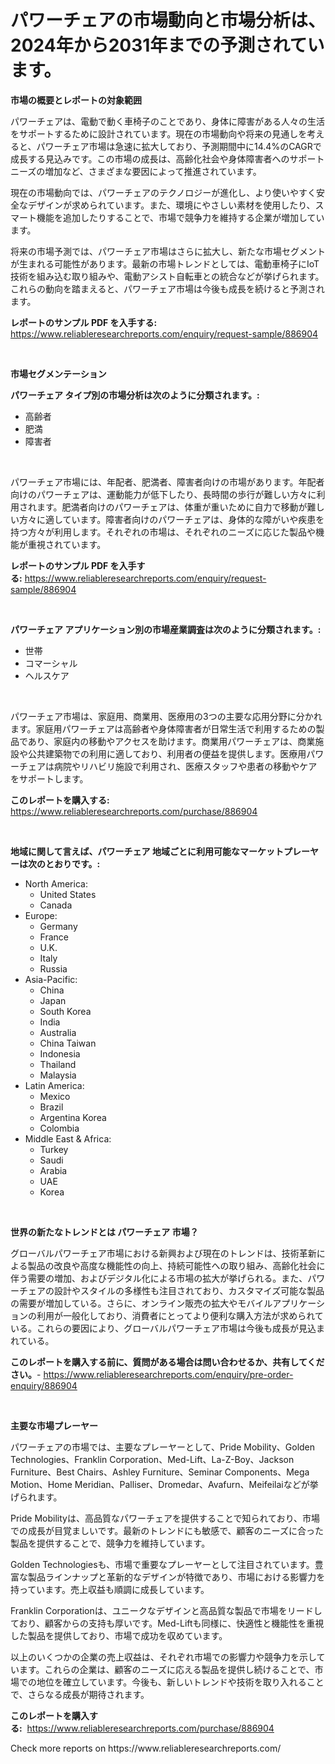 <p><h1>パワーチェアの市場動向と市場分析は、2024年から2031年までの予測されています。</h1></p><p><strong>市場の概要とレポートの対象範囲</strong></p>
<p><p>パワーチェアは、電動で動く車椅子のことであり、身体に障害がある人々の生活をサポートするために設計されています。現在の市場動向や将来の見通しを考えると、パワーチェア市場は急速に拡大しており、予測期間中に14.4%のCAGRで成長する見込みです。この市場の成長は、高齢化社会や身体障害者へのサポートニーズの増加など、さまざまな要因によって推進されています。</p><p>現在の市場動向では、パワーチェアのテクノロジーが進化し、より使いやすく安全なデザインが求められています。また、環境にやさしい素材を使用したり、スマート機能を追加したりすることで、市場で競争力を維持する企業が増加しています。</p><p>将来の市場予測では、パワーチェア市場はさらに拡大し、新たな市場セグメントが生まれる可能性があります。最新の市場トレンドとしては、電動車椅子にIoT技術を組み込む取り組みや、電動アシスト自転車との統合などが挙げられます。これらの動向を踏まえると、パワーチェア市場は今後も成長を続けると予測されます。</p></p>
<p><strong>レポートのサンプル PDF を入手する:</strong> <a href="https://www.reliableresearchreports.com/enquiry/request-sample/886904">https://www.reliableresearchreports.com/enquiry/request-sample/886904</a></p>
<p>&nbsp;</p>
<p><strong>市場セグメンテーション</strong></p>
<p><strong>パワーチェア タイプ別の市場分析は次のように分類されます。:</strong></p>
<p><ul><li>高齢者</li><li>肥満</li><li>障害者</li></ul></p>
<p>&nbsp;</p>
<p><p>パワーチェア市場には、年配者、肥満者、障害者向けの市場があります。年配者向けのパワーチェアは、運動能力が低下したり、長時間の歩行が難しい方々に利用されます。肥満者向けのパワーチェアは、体重が重いために自力で移動が難しい方々に適しています。障害者向けのパワーチェアは、身体的な障がいや疾患を持つ方々が利用します。それぞれの市場は、それぞれのニーズに応じた製品や機能が重視されています。</p></p>
<p><strong>レポートのサンプル PDF を入手する:</strong>&nbsp;<a href="https://www.reliableresearchreports.com/enquiry/request-sample/886904">https://www.reliableresearchreports.com/enquiry/request-sample/886904</a></p>
<p>&nbsp;</p>
<p><strong> パワーチェア アプリケーション別の市場産業調査は次のように分類されます。:</strong></p>
<p><ul><li>世帯</li><li>コマーシャル</li><li>ヘルスケア</li></ul></p>
<p>&nbsp;</p>
<p><p>パワーチェア市場は、家庭用、商業用、医療用の3つの主要な応用分野に分かれます。家庭用パワーチェアは高齢者や身体障害者が日常生活で利用するための製品であり、家庭内の移動やアクセスを助けます。商業用パワーチェアは、商業施設や公共建築物での利用に適しており、利用者の便益を提供します。医療用パワーチェアは病院やリハビリ施設で利用され、医療スタッフや患者の移動やケアをサポートします。</p></p>
<p><strong>このレポートを購入する:</strong>&nbsp; <a href="https://www.reliableresearchreports.com/purchase/886904">https://www.reliableresearchreports.com/purchase/886904</a></p>
<p>&nbsp;</p>
<p><strong>地域に関して言えば、パワーチェア 地域ごとに利用可能なマーケットプレーヤーは次のとおりです。:</strong></p>
<p><ul>
    <li>
        North America:
        <ul>
            <li>United States</li>
            <li>Canada</li>
        </ul>
    </li>
    <li>
        Europe:
        <ul>
            <li>Germany</li>
            <li>France</li>
            <li>U.K.</li>
            <li>Italy</li>
            <li>Russia</li>
        </ul>
    </li>
    <li>
        Asia-Pacific:
        <ul>
            <li>China</li>
            <li>Japan</li>
            <li>South Korea</li>
            <li>India</li>
            <li>Australia</li>
            <li>China Taiwan</li>
            <li>Indonesia</li>
            <li>Thailand</li>
            <li>Malaysia</li>
        </ul>
    </li>
    <li>
        Latin America:
        <ul>
            <li>Mexico</li>
            <li>Brazil</li>
            <li>Argentina Korea</li>
            <li>Colombia</li>
        </ul>
    </li>
    <li>
        Middle East & Africa:
        <ul>
            <li>Turkey</li>
            <li>Saudi</li>
            <li>Arabia</li>
            <li>UAE</li>
            <li>Korea</li>
        </ul>
    </li>
    </ul></p>
<p>&nbsp;</p>
<p><strong>世界の新たなトレンドとは パワーチェア 市場？</strong></p>
<p><p>グローバルパワーチェア市場における新興および現在のトレンドは、技術革新による製品の改良や高度な機能性の向上、持続可能性への取り組み、高齢化社会に伴う需要の増加、およびデジタル化による市場の拡大が挙げられる。また、パワーチェアの設計やスタイルの多様性も注目されており、カスタマイズ可能な製品の需要が増加している。さらに、オンライン販売の拡大やモバイルアプリケーションの利用が一般化しており、消費者にとってより便利な購入方法が求められている。これらの要因により、グローバルパワーチェア市場は今後も成長が見込まれている。</p></p>
<p><strong>このレポートを購入する前に、質問がある場合は問い合わせるか、共有してください。</strong>- <a href="https://www.reliableresearchreports.com/enquiry/pre-order-enquiry/886904">https://www.reliableresearchreports.com/enquiry/pre-order-enquiry/886904</a></p>
<p>&nbsp;</p>
<p><strong>主要な市場プレーヤー</strong></p>
<p><p>パワーチェアの市場では、主要なプレーヤーとして、Pride Mobility、Golden Technologies、Franklin Corporation、Med-Lift、La-Z-Boy、Jackson Furniture、Best Chairs、Ashley Furniture、Seminar Components、Mega Motion、Home Meridian、Palliser、Dromedar、Avafurn、Meifeilaiなどが挙げられます。</p><p>Pride Mobilityは、高品質なパワーチェアを提供することで知られており、市場での成長が目覚ましいです。最新のトレンドにも敏感で、顧客のニーズに合った製品を提供することで、競争力を維持しています。</p><p>Golden Technologiesも、市場で重要なプレーヤーとして注目されています。豊富な製品ラインナップと革新的なデザインが特徴であり、市場における影響力を持っています。売上収益も順調に成長しています。</p><p>Franklin Corporationは、ユニークなデザインと高品質な製品で市場をリードしており、顧客からの支持も厚いです。Med-Liftも同様に、快適性と機能性を重視した製品を提供しており、市場で成功を収めています。</p><p>以上のいくつかの企業の売上収益は、それぞれ市場での影響力や競争力を示しています。これらの企業は、顧客のニーズに応える製品を提供し続けることで、市場での地位を確立しています。今後も、新しいトレンドや技術を取り入れることで、さらなる成長が期待されます。</p></p>
<p><strong>このレポートを購入する:</strong>&nbsp;&nbsp;<a href="https://www.reliableresearchreports.com/purchase/886904">https://www.reliableresearchreports.com/purchase/886904</a></p>
<p>Check more reports on https://www.reliableresearchreports.com/</p>